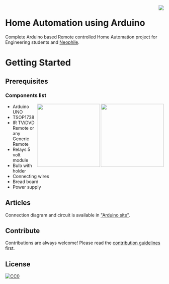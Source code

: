 <img src="https://github.com/matiassingers/awesome-readme/blob/master/icon.png" align="right" />

# Home Automation using Arduino

Complete Arduino based Remote controlled Home Automation project for Engineering students and [Neophile](https://en.wikipedia.org/wiki/Neophile).

<h1>Getting Started</h1>

## Prerequisites

### Components list

<img src="http://img.dxcdn.com/productimages/sku_173930_1.jpg" align="right" height="200px" />
<img src="https://www.robotistan.com/arduino-uno-r3-clone-with-usb-cable-usb-chip-ch340-16006-27-B.jpg" align="right" width="200px" height="200px" />

* Arduino UNO
* TSOP1738
* IR TV/DVD Remote or any Generic Remote
* Relays 5 volt module
* Bulb with holder
* Connecting wires
* Bread board
* Power supply

## Articles

Connection diagram and circuit is available in ["Arduino site"](https://create.arduino.cc/projecthub/suhail_jr/ir-remote-controlled-home-automation-629106).

## Contribute

Contributions are always welcome!
Please read the [contribution guidelines](CONTRIBUTION.md) first.

## License

[![CC0](https://upload.wikimedia.org/wikipedia/commons/thumb/0/0b/License_icon-mit-2.svg/156px-License_icon-mit-2.svg.png)](LICENSE)
